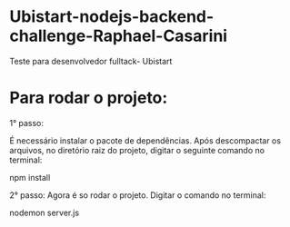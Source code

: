 # Ubistart-nodejs-backend-challenge-Raphael-Casarini
Teste para desenvolvedor fulltack- Ubistart

# Para rodar o projeto:
1° passo:

É necessário instalar o pacote de dependências. Após descompactar os arquivos, no diretório raiz do projeto,
digitar o seguinte comando no terminal:

npm install

2° passo:
Agora é so rodar o projeto. Digitar o comando no terminal:

nodemon server.js
